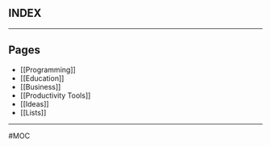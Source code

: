 ## INDEX 

---
## Pages
- [[Programming]]
- [[Education]]
- [[Business]]
- [[Productivity Tools]]
- [[Ideas]]
- [[Lists]] 
  

---
#MOC 

